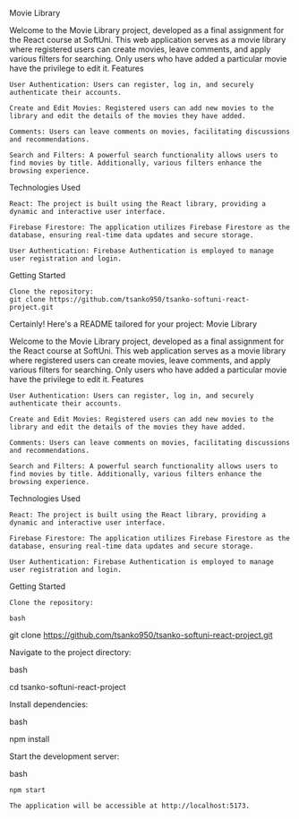 Movie Library

Welcome to the Movie Library project, developed as a final assignment for the React course at SoftUni. This web application serves as a movie library where registered users can create movies, leave comments, and apply various filters for searching. Only users who have added a particular movie have the privilege to edit it.
Features

    User Authentication: Users can register, log in, and securely authenticate their accounts.

    Create and Edit Movies: Registered users can add new movies to the library and edit the details of the movies they have added.

    Comments: Users can leave comments on movies, facilitating discussions and recommendations.

    Search and Filters: A powerful search functionality allows users to find movies by title. Additionally, various filters enhance the browsing experience.

Technologies Used

    React: The project is built using the React library, providing a dynamic and interactive user interface.

    Firebase Firestore: The application utilizes Firebase Firestore as the database, ensuring real-time data updates and secure storage.

    User Authentication: Firebase Authentication is employed to manage user registration and login.

Getting Started

    Clone the repository:
    git clone https://github.com/tsanko950/tsanko-softuni-react-project.git
Certainly! Here's a README tailored for your project:
Movie Library

Welcome to the Movie Library project, developed as a final assignment for the React course at SoftUni. This web application serves as a movie library where registered users can create movies, leave comments, and apply various filters for searching. Only users who have added a particular movie have the privilege to edit it.
Features

    User Authentication: Users can register, log in, and securely authenticate their accounts.

    Create and Edit Movies: Registered users can add new movies to the library and edit the details of the movies they have added.

    Comments: Users can leave comments on movies, facilitating discussions and recommendations.

    Search and Filters: A powerful search functionality allows users to find movies by title. Additionally, various filters enhance the browsing experience.

Technologies Used

    React: The project is built using the React library, providing a dynamic and interactive user interface.

    Firebase Firestore: The application utilizes Firebase Firestore as the database, ensuring real-time data updates and secure storage.

    User Authentication: Firebase Authentication is employed to manage user registration and login.

Getting Started

    Clone the repository:

    bash

git clone https://github.com/tsanko950/tsanko-softuni-react-project.git

Navigate to the project directory:

bash

cd tsanko-softuni-react-project

Install dependencies:

bash

npm install

Start the development server:

bash

    npm start

    The application will be accessible at http://localhost:5173.

